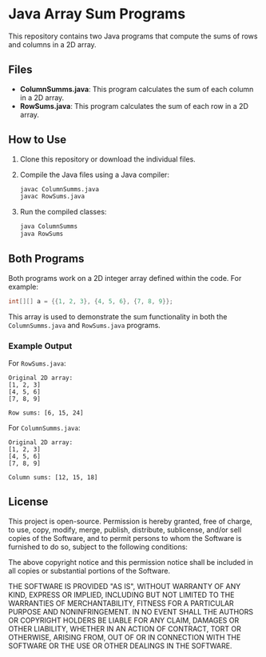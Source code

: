 
# Java Array Sum Programs

This repository contains two Java programs that compute the sums of rows and columns in a 2D array.

## Files

- **ColumnSumms.java**: This program calculates the sum of each column in a 2D array.
- **RowSums.java**: This program calculates the sum of each row in a 2D array.

## How to Use

1. Clone this repository or download the individual files.

2. Compile the Java files using a Java compiler:
   ```bash
   javac ColumnSumms.java
   javac RowSums.java
   ```

3. Run the compiled classes:
   ```bash
   java ColumnSumms
   java RowSums
   ```

## Both Programs

Both programs work on a 2D integer array defined within the code. For example:
```java
int[][] a = {{1, 2, 3}, {4, 5, 6}, {7, 8, 9}};
```
This array is used to demonstrate the sum functionality in both the `ColumnSumms.java` and `RowSums.java` programs.

### Example Output

For `RowSums.java`:
```
Original 2D array:
[1, 2, 3]
[4, 5, 6]
[7, 8, 9]

Row sums: [6, 15, 24]
```

For `ColumnSumms.java`:
```
Original 2D array:
[1, 2, 3]
[4, 5, 6]
[7, 8, 9]

Column sums: [12, 15, 18]
```

## License

This project is open-source.
Permission is hereby granted, free of charge, to use, copy, modify, merge, publish, distribute, sublicense, and/or sell copies of the Software, and to permit persons to whom the Software is furnished to do so, subject to the following conditions:

The above copyright notice and this permission notice shall be included in all copies or substantial portions of the Software.

THE SOFTWARE IS PROVIDED "AS IS", WITHOUT WARRANTY OF ANY KIND, EXPRESS OR IMPLIED, INCLUDING BUT NOT LIMITED TO THE WARRANTIES OF MERCHANTABILITY, FITNESS FOR A PARTICULAR PURPOSE AND NONINFRINGEMENT. IN NO EVENT SHALL THE AUTHORS OR COPYRIGHT HOLDERS BE LIABLE FOR ANY CLAIM, DAMAGES OR OTHER LIABILITY, WHETHER IN AN ACTION OF CONTRACT, TORT OR OTHERWISE, ARISING FROM, OUT OF OR IN CONNECTION WITH THE SOFTWARE OR THE USE OR OTHER DEALINGS IN THE SOFTWARE.

